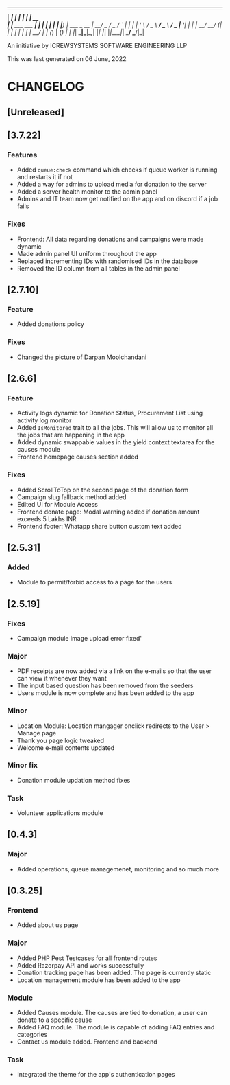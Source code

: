 ______            _ _______ _          _____
  |  ____|          | |__   __| |        |  __ \
  | |__ ___  ___  __| |  | |  | |__   ___| |__) |__   ___  _ __
  |  __/ _ \/ _ \/ _` |  | |  | '_ \ / _ \  ___/ _ \ / _ \| '__|
  | | |  __/  __/ (_| |  | |  | | | |  __/ |  | (_) | (_) | |
  |_|  \___|\___|\__,_|  |_|  |_| |_|\___|_|   \___/ \___/|_|

An initiative by ICREWSYSTEMS SOFTWARE ENGINEERING LLP

This was last generated on 06 June, 2022

# CHANGELOG


## [Unreleased]

## [3.7.22]

### Features
 - Added `queue:check` command which checks if queue worker is running and restarts it if not
 - Added a way for admins to upload media for donation to the server
 - Added a server health monitor to the admin panel
 - Admins and IT team now get notified on the app and on discord if a job fails

### Fixes
 - Frontend: All data regarding donations and campaigns were made dynamic
 - Made admin panel UI uniform throughout the app
 - Replaced incrementing IDs with randomised IDs in the database
 - Removed the ID column from all tables in the admin panel

## [2.7.10]

### Feature
 - Added donations policy

### Fixes
 - Changed the picture of Darpan Moolchandani

## [2.6.6]

### Feature
 - Activity logs dynamic for Donation Status, Procurement List using activity log monitor
 - Added `IsMonitored` trait to all the jobs. This will allow us to monitor all the jobs that are happening in the app
 - Added dynamic swappable values in the yield context textarea for the causes module
 - Frontend homepage causes section added

### Fixes
 - Added ScrollToTop on the second page of the donation form
 - Campaign slug fallback method added
 - Edited UI for Module Access
 - Frontend donate page: Modal warning added if donation amount exceeds 5 Lakhs INR
 - Frontend footer: Whatapp share button custom text added

## [2.5.31]

### Added
 - Module to permit/forbid access to a page for the users

## [2.5.19]

### Fixes
 - Campaign module image upload error fixed&#039;

### Major
 - PDF receipts are now added via a link on the e-mails so that the user can view it whenever they want
 - The input based question has been removed from the seeders
 - Users module is now complete and has been added to the app

### Minor
 - Location Module: Location mangager onclick redirects to the User &gt; Manage page
 - Thank you page logic tweaked
 - Welcome e-mail contents updated

### Minor fix
 - Donation module updation method fixes

### Task
 - Volunteer applications module

## [0.4.3]

### Major
 - Added operations, queue managemenet, monitoring and so much more

## [0.3.25]

### Frontend
 - Added about us page

### Major
 - Added PHP Pest Testcases for all frontend routes
 - Added Razorpay API and works successfully
 - Donation tracking page has been added. The page is currently static
 - Location management module has been added to the app

### Module
 - Added Causes module. The causes are tied to donation, a user can donate to a specific cause
 - Added FAQ module. The module is capable of adding FAQ entries and categories
 - Contact us module added. Frontend and backend

### Task
 - Integrated the theme for the app&#039;s authentication pages

